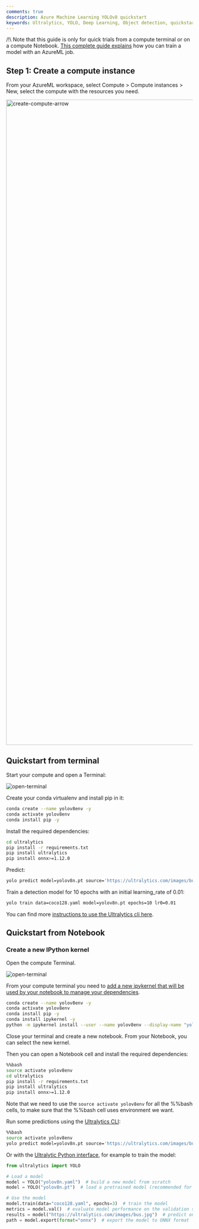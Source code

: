 ```yaml
---
comments: true
description: Azure Machine Learning YOLOv8 quickstart
keywords: Ultralytics, YOLO, Deep Learning, Object detection, quickstart, AzureML
---
```


/!\ Note that this guide is only for quick trials from a compute terminal or on a compute Notebook.
[This complete guide explains](azureml-training-python-sdk.md) how you can train a model with an AzureML job.

## Step 1: Create a compute instance

From your AzureML workspace, select Compute > Compute instances > New, select the compute with the resources you need.

<img width="1741" alt="create-compute-arrow" src="https://github.com/ouphi/ultralytics/assets/17216799/3e92fcc0-a08e-41a4-af81-d289cfe3b8f2">

## Quickstart from terminal

Start your compute and open a Terminal:

![open-terminal](https://github.com/ouphi/ultralytics/assets/17216799/635152f1-f4a3-4261-b111-d416cb5ef357)


Create your conda virtualenv and install pip in it:

```bash
conda create --name yolov8env -y
conda activate yolov8env
conda install pip -y
```

Install the required dependencies:

```bash
cd ultralytics
pip install -r requirements.txt
pip install ultralytics
pip install onnx>=1.12.0
```

Predict:
```bash
yolo predict model=yolov8n.pt source='https://ultralytics.com/images/bus.jpg'
```

Train a detection model for 10 epochs with an initial learning_rate of 0.01:
```bash
yolo train data=coco128.yaml model=yolov8n.pt epochs=10 lr0=0.01
```

You can find more [instructions to use the Ultralytics cli here](https://docs.ultralytics.com/quickstart/#use-ultralytics-with-cli).

## Quickstart from Notebook
### Create a new IPython kernel

Open the compute Terminal.

![open-terminal](https://github.com/ouphi/ultralytics/assets/17216799/635152f1-f4a3-4261-b111-d416cb5ef357)

From your compute terminal you need to [add a new ipykernel that will be used by your notebook to manage your dependencies](https://learn.microsoft.com/en-us/azure/machine-learning/how-to-access-terminal?view=azureml-api-2#add-new-kernels).

```bash
conda create --name yolov8env -y
conda activate yolov8env
conda install pip -y
conda install ipykernel -y
python -m ipykernel install --user --name yolov8env --display-name "yolov8env"
```

Close your terminal and create a new notebook. From your Notebook, you can select the new kernel.

Then you can open a Notebook cell and install the required dependencies:

```bash
%%bash
source activate yolov8env
cd ultralytics
pip install -r requirements.txt
pip install ultralytics
pip install onnx>=1.12.0
```

Note that we need to use the `source activate yolov8env` for all the %%bash cells, to make sure that the %%bash cell uses environment we want.

Run some predictions using the [Ultralytics CLI](https://docs.ultralytics.com/quickstart/#use-ultralytics-with-cli):

```bash
%%bash
source activate yolov8env
yolo predict model=yolov8n.pt source='https://ultralytics.com/images/bus.jpg'
```

Or with the [Ultralytic Python interface](https://docs.ultralytics.com/quickstart/#use-ultralytics-with-python), for example to train the model:

```python
from ultralytics import YOLO

# Load a model
model = YOLO("yolov8n.yaml")  # build a new model from scratch
model = YOLO("yolov8n.pt")  # load a pretrained model (recommended for training)

# Use the model
model.train(data="coco128.yaml", epochs=3)  # train the model
metrics = model.val()  # evaluate model performance on the validation set
results = model("https://ultralytics.com/images/bus.jpg")  # predict on an image
path = model.export(format="onnx")  # export the model to ONNX format
```
